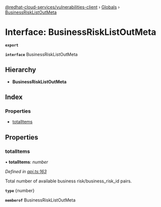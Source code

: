 [@redhat-cloud-services/vulnerabilities-client](../README.md) › [Globals](../globals.md) › [BusinessRiskListOutMeta](businessrisklistoutmeta.md)

# Interface: BusinessRiskListOutMeta

**`export`** 

**`interface`** BusinessRiskListOutMeta

## Hierarchy

* **BusinessRiskListOutMeta**

## Index

### Properties

* [totalItems](businessrisklistoutmeta.md#totalitems)

## Properties

###  totalItems

• **totalItems**: *number*

*Defined in [api.ts:163](https://github.com/RedHatInsights/javascript-clients/blob/master/packages/vulnerabilities/api.ts#L163)*

Total number of available business risk/business_risk_id pairs.

**`type`** {number}

**`memberof`** BusinessRiskListOutMeta
